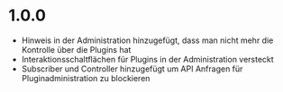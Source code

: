 # 1.0.0

* Hinweis in der Administration hinzugefügt, dass man nicht mehr die Kontrolle über die Plugins hat
* Interaktionsschaltflächen für Plugins in der Administration versteckt
* Subscriber und Controller hinzugefügt um API Anfragen für Pluginadministration zu blockieren
